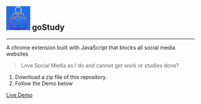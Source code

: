 ## ![Logo](https://github.com/eric-asare/goStudy/blob/main/icons/goStudy-64x64.png "goStudy Logo") goStudy ##
---
A chrome extension built with JavaScript that blocks all social media websites 

> Love Social Media as I do and cannot get work or studies done? 

 1. Download a zip file of this repository. 
 2. Follow the Demo below

[Live Demo](https://player.vimeo.com/video/615017923)
